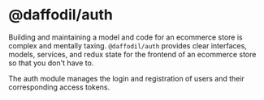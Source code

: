 # @daffodil/auth
Building and maintaining a model and code for an ecommerce store is complex and mentally taxing. `@daffodil/auth`
provides clear interfaces, models, services, and redux state for the frontend of an ecommerce store so that you don't have to.

The auth module manages the login and registration of users and their corresponding access tokens.

